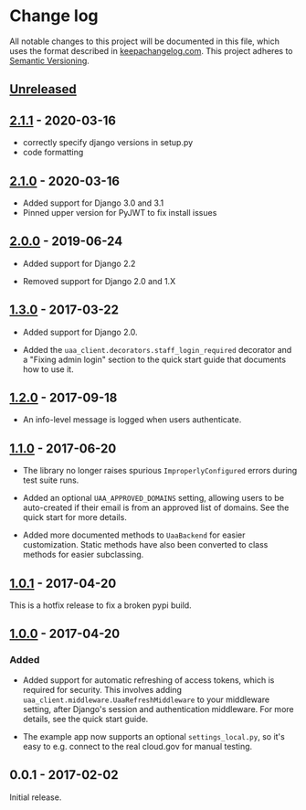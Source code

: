 # Change log

All notable changes to this project will be documented in this file,
which uses the format described in
[keepachangelog.com](http://keepachangelog.com/). This project adheres
to [Semantic Versioning](http://semver.org/).

## [Unreleased][unreleased]

## [2.1.1][] - 2020-03-16

* correctly specify django versions in setup.py 
* code formatting

## [2.1.0][] - 2020-03-16

* Added support for Django 3.0 and 3.1
* Pinned upper version for PyJWT to fix install issues


## [2.0.0][] - 2019-06-24
* Added support for Django 2.2

* Removed support for Django 2.0 and 1.X


## [1.3.0][] - 2017-03-22

* Added support for Django 2.0.

* Added the `uaa_client.decorators.staff_login_required` decorator
  and a "Fixing admin login" section to the quick start guide
  that documents how to use it.

## [1.2.0][] - 2017-09-18

* An info-level message is logged when users authenticate.

## [1.1.0][] - 2017-06-20

* The library no longer raises spurious `ImproperlyConfigured` errors
  during test suite runs.

* Added an optional `UAA_APPROVED_DOMAINS` setting, allowing users to
  be auto-created if their email is from an approved list of domains. See
  the quick start for more details.

* Added more documented methods to `UaaBackend` for easier customization.
  Static methods have also been converted to class methods for easier
  subclassing.

## [1.0.1][] - 2017-04-20

This is a hotfix release to fix a broken pypi build.

## [1.0.0][] - 2017-04-20

### Added

* Added support for automatic refreshing of access tokens, which
  is required for security. This involves adding
  `uaa_client.middleware.UaaRefreshMiddleware` to your
  middleware setting, after Django's session and authentication
  middleware. For more details, see the quick start guide.

* The example app now supports an optional `settings_local.py`,
  so it's easy to e.g. connect to the real cloud.gov for manual
  testing.

## 0.0.1 - 2017-02-02

Initial release.

[unreleased]: https://github.com/cloud-gov/cg-django-uaa/compare/v2.1.0...HEAD
[2.1.1]: https://github.com/cloud-gov/cg-django-uaa/compare/v2.1.0...v2.1.1
[2.1.0]: https://github.com/cloud-gov/cg-django-uaa/compare/v2.0.0...v2.1.0
[2.0.0]: https://github.com/cloud-gov/cg-django-uaa/compare/v1.3.0...v2.0.0
[1.3.0]: https://github.com/cloud-gov/cg-django-uaa/compare/v1.2.0...v1.3.0
[1.2.0]: https://github.com/cloud-gov/cg-django-uaa/compare/v1.1.0...v1.2.0
[1.1.0]: https://github.com/cloud-gov/cg-django-uaa/compare/v1.0.1...v1.1.0
[1.0.1]: https://github.com/cloud-gov/cg-django-uaa/compare/v1.0.0...v1.0.1
[1.0.0]: https://github.com/cloud-gov/cg-django-uaa/compare/v0.0.1...v1.0.0
